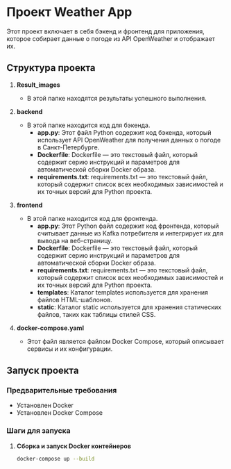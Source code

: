 # Проект Weather App

Этот проект включает в себя бэкенд и фронтенд для приложения, которое собирает данные о погоде из API OpenWeather и отображает их.

## Структура проекта

1. **Result_images**
   - В этой папке находятся результаты успешного выполнения.

2. **backend**
   - В этой папке находится код для бэкенда.
     - **app.py**: Этот файл Python содержит код бэкенда, который использует API OpenWeather для получения данных о погоде в Санкт-Петербурге.
     - **Dockerfile**: Dockerfile — это текстовый файл, который содержит серию инструкций и параметров для автоматической сборки Docker образа.
     - **requirements.txt**: requirements.txt — это текстовый файл, который содержит список всех необходимых зависимостей и их точных версий для Python проекта.

3. **frontend**
   - В этой папке находится код для фронтенда.
     - **app.py**: Этот Python файл содержит код фронтенда, который считывает данные из Kafka потребителя и интегрирует их для вывода на веб-страницу.
     - **Dockerfile**: Dockerfile — это текстовый файл, который содержит серию инструкций и параметров для автоматической сборки Docker образа.
     - **requirements.txt**: requirements.txt — это текстовый файл, который содержит список всех необходимых зависимостей и их точных версий для Python проекта.
     - **templates**: Каталог templates используется для хранения файлов HTML-шаблонов.
     - **static**: Каталог static используется для хранения статических файлов, таких как таблицы стилей CSS.

4. **docker-compose.yaml**
   - Этот файл является файлом Docker Compose, который описывает сервисы и их конфигурации.

## Запуск проекта

### Предварительные требования

- Установлен Docker
- Установлен Docker Compose

### Шаги для запуска

1. **Сборка и запуск Docker контейнеров**
   ```sh
   docker-compose up --build
